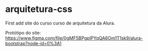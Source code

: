 # arquitetura-css
First add site do curso
curso de arquitetura da Alura.

Protótipo do site: https://www.figma.com/file/0gMF5BPgplPYqQA6Om1T1sk9/alura-bootstrap?node-id=0%3A1
